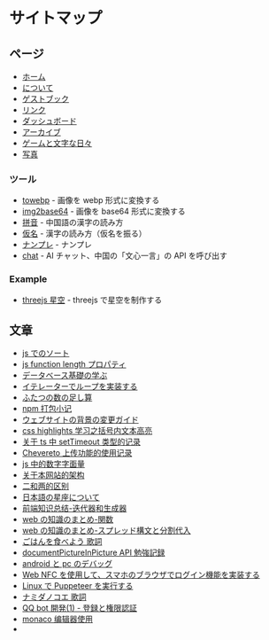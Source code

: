 # サイトマップ

## ページ

-   [ホーム](/ja)
-   [について](/ja/about)
-   [ゲストブック](/ja/guestbook)
-   [リンク](/ja/link)
-   [ダッシュボード](/ja/dashboard)
-   [アーカイブ](/ja/archives)
-   [ゲームと文字な日々](/reading)
-   [写真](/ja/photos)

### ツール

-   [towebp](/ja/something/towebp) - 画像を webp 形式に変換する
-   [img2base64](/ja/something/img2base64) - 画像を base64 形式に変換する
-   [拼音](/ja/something/pinyin) - 中国語の漢字の読み方
-   [仮名](/ja/something/kana) - 漢字の読み方（仮名を振る）
-   [ナンプレ](/ja/something/sudoku) - ナンプレ
-   [chat](/ja/something/chat) - AI チャット、中国の「文心一言」の API を呼び出す

### Example

-   [threejs 星空](/ex/space) - threejs で星空を制作する

## 文章

-   [js でのソート](/ja/article/2)
-   [js function length プロパティ](/ja/article/4)
-   [データベース基礎の学ぶ](/ja/article/6)
-   [イテレーターでループを実装する](/ja/article/7)
-   [ふたつの数の足し算](/ja/article/8)
-   [npm 打包小记](/ja/article/9)
-   [ウェブサイトの背景の変更ガイド](/ja/article/10)
-   [css highlights 学习之括号内文本高亮](/ja/article/11)
-   [关于 ts 中 setTimeout 类型的记录](/ja/article/12)
-   [Chevereto 上传功能的使用记录](/ja/article/13)
-   [js 中的数字字面量](/ja/article/14)
-   [关于本网站的架构](/ja/article/15)
-   [二和两的区别](/ja/article/16)
-   [日本語の星座について](/ja/article/17)
-   [前端知识总结-迭代器和生成器](/ja/article/19)
-   [web の知識のまとめ-関数](/ja/article/20)
-   [web の知識のまとめ-スプレッド構文と分割代入](/ja/article/21)
-   [ごはんを食べよう 歌詞](/ja/article/22)
-   [documentPictureInPicture API 勉強記録](/article/23)
-   [android と pc のデバッグ](/article/24)
-   [Web NFC を使用して、スマホのブラウザでログイン機能を実装する](/article/25)
-   [Linux で Puppeteer を実行する](/article/26)
-   [ナミダノコエ 歌詞](/article/27)
-   [QQ bot 開発(1) - 登録と権限認証](/article/28)
-   [monaco 编辑器使用](/article/30)
-
